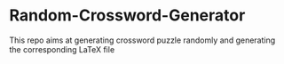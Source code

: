 # Random-Crossword-Generator
This repo aims at generating crossword puzzle randomly and generating the corresponding LaTeX file

